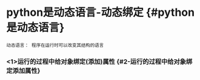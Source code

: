 # python是动态语言-动态绑定 {#python是动态语言}



```
动态语言： 程序在运行时可以改变其结构的语言
```

### &lt;1&gt;运行的过程中给对象绑定\(添加\)属性 {#2-运行的过程中给对象绑定添加属性}




